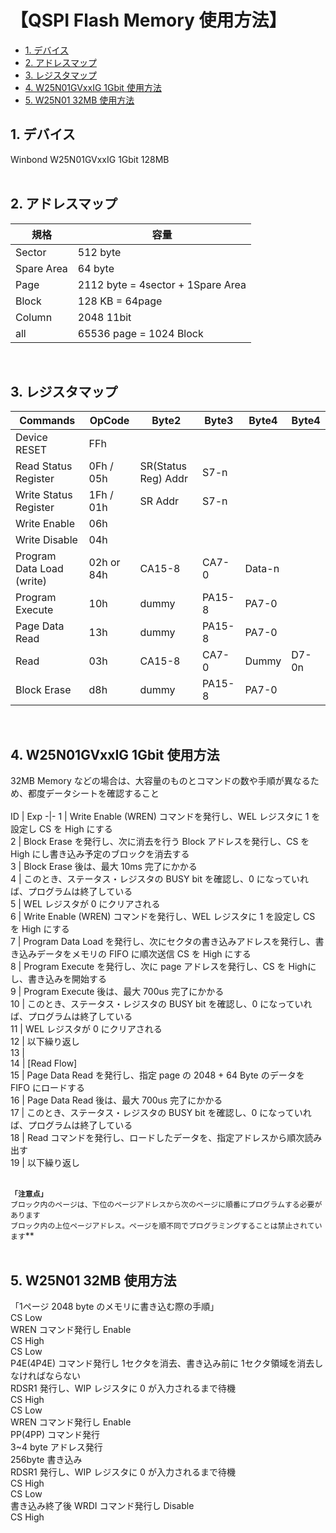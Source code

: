 <h1>【QSPI Flash Memory 使用方法】</h1>

- [1. デバイス](#1-デバイス)
- [2. アドレスマップ](#2-アドレスマップ)
- [3. レジスタマップ](#3-レジスタマップ)
- [4. W25N01GVxxIG 1Gbit 使用方法](#4-w25n01gvxxig-1gbit-使用方法)
- [5. W25N01 32MB 使用方法](#5-w25n01-32mb-使用方法)

## 1. デバイス
Winbond W25N01GVxxIG 1Gbit 128MB
</br></br>

## 2. アドレスマップ
規格 | 容量
-|-
Sector      | 512 byte
Spare Area  | 64 byte
Page        | 2112 byte = 4sector + 1Spare Area
Block       | 128 KB    = 64page
Column      | 2048 11bit
all         | 65536 page = 1024 Block
</br>

## 3. レジスタマップ
Commands | OpCode | Byte2 | Byte3 | Byte4 | Byte4
-|-|-|-|-|-
Device RESET | FFh | 
Read Status Register | 0Fh / 05h | SR(Status Reg) Addr | S7-n
Write Status Register | 1Fh / 01h | SR Addr | S7-n
Write Enable | 06h | 
Write Disable | 04h | 
Program Data Load (write) | 02h or 84h | CA15-8 | CA7-0 | Data-n |
Program Execute | 10h | dummy | PA15-8 | PA7-0
Page Data Read | 13h | dummy | PA15-8 | PA7-0
Read | 03h | CA15-8 | CA7-0 | Dummy | D7-0n
Block Erase | d8h | dummy | PA15-8 | PA7-0
</br>

## 4. W25N01GVxxIG 1Gbit 使用方法
32MB Memory などの場合は、大容量のものとコマンドの数や手順が異なるため、都度データシートを確認すること</br>
</br>
ID | Exp
-|-
1 | Write Enable (WREN) コマンドを発行し、WEL レジスタに 1 を設定し CS を High にする</br>
2 | Block Erase を発行し、次に消去を行う Block アドレスを発行し、CS を High にし書き込み予定のブロックを消去する</br>
3 | Block Erase 後は、最大 10ms 完了にかかる</br>
4 | このとき、ステータス・レジスタの BUSY bit を確認し、0 になっていれば、プログラムは終了している</br>
5 | WEL レジスタが 0 にクリアされる</br>
6 | Write Enable (WREN) コマンドを発行し、WEL レジスタに 1 を設定し CS を High にする</br>
7 | Program Data Load を発行し、次にセクタの書き込みアドレスを発行し、書き込みデータをメモリの FIFO に順次送信 CS を High にする</br>
8 | Program Execute を発行し、次に page アドレスを発行し、CS を Highにし、書き込みを開始する</br>
9 | Program Execute 後は、最大 700us 完了にかかる</br>
10 | このとき、ステータス・レジスタの BUSY bit を確認し、0 になっていれば、プログラムは終了している</br>
11 | WEL レジスタが 0 にクリアされる</br>
12 | 以下繰り返し</br>
13 | </br>
14 | [Read Flow]</br>
15 | Page Data Read を発行し、指定 page の 2048 + 64 Byte のデータを FIFO にロードする</br>
16 | Page Data Read 後は、最大 700us 完了にかかる</br>
17 | このとき、ステータス・レジスタの BUSY bit を確認し、0 になっていれば、プログラムは終了している</br>
18 | Read コマンドを発行し、ロードしたデータを、指定アドレスから順次読み出す</br>
19 | 以下繰り返し</br>
</br>

**`「注意点」`**</br>
`ブロック内のページは、下位のページアドレスから次のページに順番にプログラムする必要があります`</br>
`ブロック内の上位ページアドレス。ページを順不同でプログラミングすることは禁止されています`**</br>
</br>

## 5. W25N01 32MB 使用方法
「1ページ 2048 byte のメモリに書き込む際の手順」</br>
CS Low</br>
WREN コマンド発行し Enable</br>
CS High</br>
CS Low</br>
P4E(4P4E) コマンド発行し 1セクタを消去、書き込み前に 1セクタ領域を消去しなければならない</br>
RDSR1 発行し、WIP レジスタに 0 が入力されるまで待機</br>
CS High</br>
CS Low</br>
WREN コマンド発行し Enable</br>
PP(4PP) コマンド発行</br>
3~4 byte アドレス発行</br>
256byte 書き込み</br>
RDSR1 発行し、WIP レジスタに 0 が入力されるまで待機</br>
CS High</br>
CS Low</br>
書き込み終了後 WRDI コマンド発行し Disable</br>
CS High</br>
</br>